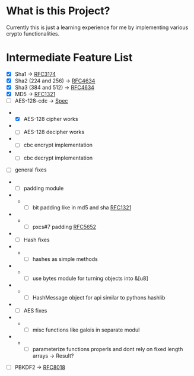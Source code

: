 # What is this Project?
Currently this is just a learning experience for me by implementing various crypto functionalities.

# Intermediate Feature List
- [x] Sha1 -> [RFC3174](https://tools.ietf.org/html/rfc3174)
- [x] Sha2 (224 and 256) -> [RFC4634](https://tools.ietf.org/html/rfc4634)
- [x] Sha3 (384 and 512) -> [RFC4634](https://tools.ietf.org/html/rfc4634)
- [x] MD5 -> [RFC1321](https://tools.ietf.org/html/rfc1321)
- [ ] AES-128-cdc -> [Spec](https://csrc.nist.gov/csrc/media/publications/fips/197/final/documents/fips-197.pdf)
- - [x] AES-128 cipher works
- - [ ] AES-128 decipher works
- - [ ] cbc encrypt implementation
- - [ ] cbc decrypt implementation
- [ ] general fixes
- - [ ] padding module
- - - [ ] bit padding like in md5 and sha [RFC1321](http://www.faqs.org/rfcs/rfc1321.html)
- - - [ ] pxcs#7 padding [RFC5652](https://tools.ietf.org/html/rfc5652#section-6.3)
- - [ ] Hash fixes
- - - [ ] hashes as simple methods
- - - [ ] use bytes module for turning objects into &[u8]
- - - [ ] HashMessage object for api similar to pythons hashlib
- - [ ] AES fixes
- - - [ ] misc functions like galois in separate modul
- - - [ ] parameterize functions properls and dont rely on fixed length arrays -> Result?
- [ ] PBKDF2 -> [RFC8018](https://tools.ietf.org/html/rfc8018)